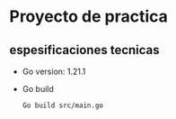 # Proyecto de practica

## espesificaciones tecnicas

- Go version: 1.21.1

- Go build

  `Go build src/main.go`
